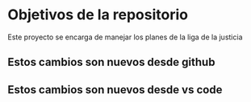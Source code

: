 # Objetivos de la repositorio

Este proyecto se encarga de manejar los planes de la liga de la justicia

## Estos cambios son nuevos desde github
## Estos cambios son nuevos desde vs code
